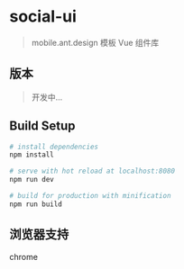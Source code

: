 # social-ui
> mobile.ant.design 模板 Vue 组件库

## 版本
> 开发中...

## Build Setup

``` bash
# install dependencies
npm install

# serve with hot reload at localhost:8080
npm run dev

# build for production with minification
npm run build

```

## 浏览器支持

chrome
